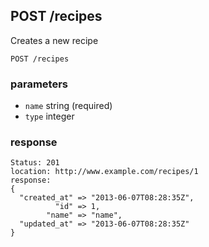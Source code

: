 ## POST /recipes
Creates a new recipe

```
POST /recipes
```

### parameters
* `name` string (required)
* `type` integer


### response
```
Status: 201
location: http://www.example.com/recipes/1
response: 
{
  "created_at" => "2013-06-07T08:28:35Z",
          "id" => 1,
        "name" => "name",
  "updated_at" => "2013-06-07T08:28:35Z"
}
```

